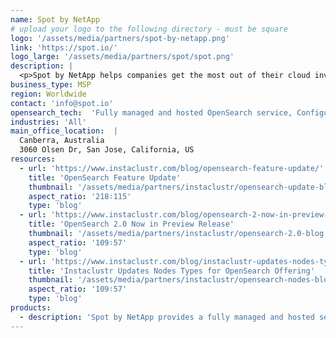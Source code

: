 ```yaml
---
name: Spot by NetApp
# upload your logo to the following directory - must be square
logo: '/assets/media/partners/spot-by-netapp.png'
link: 'https://spot.io/'
logo_large: '/assets/media/partners/spot/spot.png'
description: |
  <p>Spot by NetApp helps companies get the most out of their cloud investments. Our CloudOps portfolio helps customers securely and reliably deploy, operate and scale applications and infrastructure in the cloud.</p>
business_type: MSP
region: Worldwide
contact: 'info@spot.io'
opensearch_tech:  'Fully managed and hosted OpenSearch service, Configure through the Spot SaaS platform, Spot API or Terraform, 24x7 Expert support, SOC 2, PCI Private Network and PrivateLink enabled, Built-in monitoring, 99.999% SLA, Run in your cloud provider account or ours'
industries: 'All'
main_office_location:  |
  Canberra, Australia
  3060 Olsen Dr, San Jose, California, US
resources:
  - url: 'https://www.instaclustr.com/blog/opensearch-feature-update/'
    title: 'OpenSearch Feature Update'
    thumbnail: '/assets/media/partners/instaclustr/opensearch-update-blog.png'
    aspect_ratio: '218∶115'
    type: 'blog'
  - url: 'https://www.instaclustr.com/blog/opensearch-2-now-in-preview-release/'
    title: 'OpenSearch 2.0 Now in Preview Release'
    thumbnail: '/assets/media/partners/instaclustr/opensearch-2.0-blog.png'
    aspect_ratio: '109∶57'
    type: 'blog'
  - url: 'https://www.instaclustr.com/blog/instaclustr-updates-nodes-types-for-opensearch-offering/'
    title: 'Instaclustr Updates Nodes Types for OpenSearch Offering'
    thumbnail: '/assets/media/partners/instaclustr/opensearch-nodes-blog.png'
    aspect_ratio: '109∶57'
    type: 'blog'
products:
  - description: 'Spot by NetApp provides a fully managed and hosted service for OpenSearch on your cloud provider of choice under the Apache 2.0 License.'
---
```

